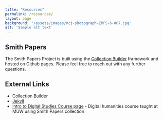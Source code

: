 ```yaml
---
title: "Resources"
permalink: /resources/
layout: page
background: '/assets/images/mcj-photograph-EMPS-6-007.jpg'
alt: 'Sample alt text'
---
```


## Smith Papers

The Smith Papers Project is built using the [Collection Builder](https://collectionbuilder.github.io/) framework and hosted on Github pages. Please feel free to reach out with any further questions.

## External Links

- [Collection Builder](https://collectionbuilder.github.io/)
- [Jekyll](https://jekyllrb.com/)
- [Intro to Digital Studies Course page](https://github.com/hillaryAHR/LIB-201) - Digital humanities course taught at MUW using Smith Papers collection
